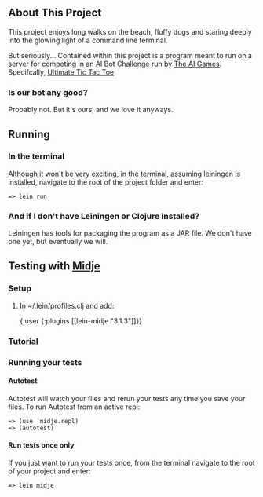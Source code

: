 ## About This Project
This project enjoys long walks on the beach, fluffy dogs and staring deeply
into the glowing light of a command line terminal.

But seriously...
Contained within this project is a program meant to run on a server for competing
in an AI Bot Challenge run by [The AI Games](http://theaigames.com). Specifcally,
[Ultimate Tic Tac Toe](http://theaigames.com/competitions/ultimate-tic-tac-toe/rules)

### Is our bot any good?
Probably not. But it's ours, and we love it anyways.

## Running

### In the terminal
Although it won't be very exciting, in the terminal, assuming leiningen is installed,
navigate to the root of the project folder and enter:

    => lein run

### And if I don't have Leiningen or Clojure installed?
Leiningen has tools for packaging the program as a JAR file. We don't have one yet,
but eventually we will.

## Testing with [Midje](https://github.com/marick/Midje)

### Setup
1) In ~/.lein/profiles.clj and add:

    {:user {:plugins [[lein-midje "3.1.3"]]}}

### [Tutorial](https://github.com/marick/Midje/wiki/A-tutorial-introduction)

### Running your tests

#### Autotest
Autotest will watch your files and rerun your tests any time you save your files.
To run Autotest from an active repl:

    => (use 'midje.repl)
    => (autotest)

#### Run tests once only
If you just want to run your tests once, from the terminal navigate to the root of
your project and enter:

    => lein midje
